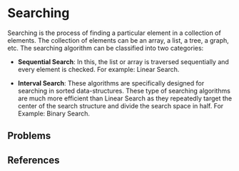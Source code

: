 # Searching

Searching is the process of finding a particular element in a collection of elements. The collection of elements can be an array, a list, a tree, a graph, etc. The searching algorithm can be classified into two categories:

- **Sequential Search**: In this, the list or array is traversed sequentially and every element is checked. For example: Linear Search.

- **Interval Search**: These algorithms are specifically designed for searching in sorted data-structures. These type of searching algorithms are much more efficient than Linear Search as they repeatedly target the center of the search structure and divide the search space in half. For Example: Binary Search.


## Problems

## References